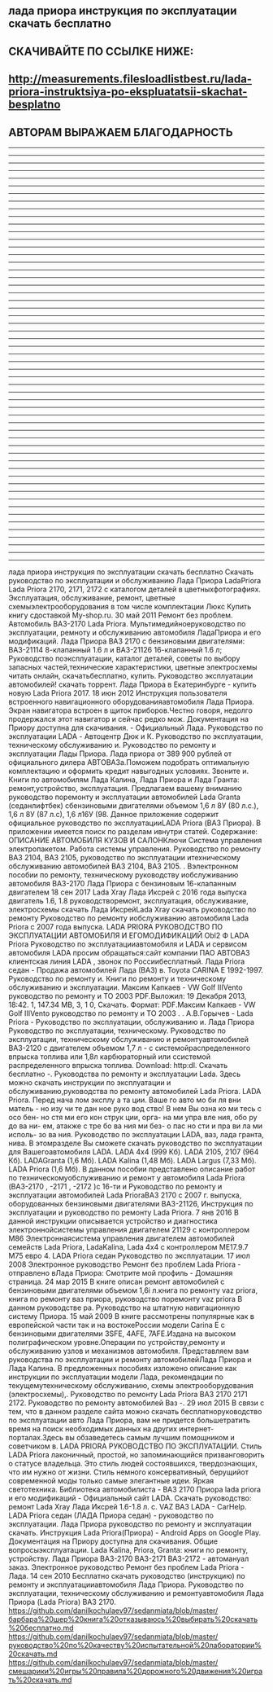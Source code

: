 лада приора инструкция по эксплуатации скачать бесплатно
--------------------------------------------------
СКАЧИВАЙТЕ ПО ССЫЛКЕ НИЖЕ:
--------------------------------------------------
http://measurements.filesloadlistbest.ru/lada-priora-instruktsiya-po-ekspluatatsii-skachat-besplatno
--------------------------------------------------
АВТОРАМ ВЫРАЖАЕМ БЛАГОДАРНОСТЬ
--------------------------------------------------
--------------------------------------------------
--------------------------------------------------
--------------------------------------------------
--------------------------------------------------
--------------------------------------------------
--------------------------------------------------
--------------------------------------------------
--------------------------------------------------
--------------------------------------------------
--------------------------------------------------
--------------------------------------------------
--------------------------------------------------
--------------------------------------------------
--------------------------------------------------
--------------------------------------------------
--------------------------------------------------
--------------------------------------------------
--------------------------------------------------
--------------------------------------------------
--------------------------------------------------
--------------------------------------------------
--------------------------------------------------
--------------------------------------------------
--------------------------------------------------
--------------------------------------------------
--------------------------------------------------
--------------------------------------------------
--------------------------------------------------
--------------------------------------------------
--------------------------------------------------
--------------------------------------------------
--------------------------------------------------
--------------------------------------------------
--------------------------------------------------
--------------------------------------------------
--------------------------------------------------
--------------------------------------------------
--------------------------------------------------
--------------------------------------------------
--------------------------------------------------
--------------------------------------------------
--------------------------------------------------
--------------------------------------------------
--------------------------------------------------
--------------------------------------------------
--------------------------------------------------
--------------------------------------------------
--------------------------------------------------
--------------------------------------------------
--------------------------------------------------
--------------------------------------------------
--------------------------------------------------
--------------------------------------------------
--------------------------------------------------
--------------------------------------------------
лада приора инструкция по эксплуатации скачать бесплатно Скачать руководство по эксплуатации и обслуживанию Лада Приора LadaPriora  Lada Priora 2170, 2171, 2172 с каталогом деталей в цветныхфотографиях. Эксплуатация, обслуживание, ремонт, цветные схемыэлектрооборудования в том числе комплектации Люкс  Купить книгу сдоставкой  My-shop.ru. 30 май 2011  Ремонт без проблем. Автомобиль ВАЗ-2170 Lada Priora. Мультимедийноеруководство по эксплуатации, ремноту и обслуживанию автомобиля ЛадаПриора и его модификаций. Лада Приора ВАЗ 2170 с бензиновыми двигателями: ВАЗ-21114 8-клапанный 1.6 л и ВАЗ-21126 16-клапанный 1.6 л; Руководство поэксплуатации,   каталог деталей, советы по выбору запасных частей,технические характеристики, цветные электросхемы читать онлайн, скачатьбесплатно, купить. Руководство эксплуатации автомобилей! скачать торрент. Лада Приора в Екатеринбурге - купить новую Lada Priora 2017. 18 июн 2012  Инструкция пользователя встроенного навигационного оборудованияавтомобиля Лада Приора. Экран навигатора встроен в щиток приборов.Честно говоря, недолго продержался этот навигатор и сейчас редко мож. Документация на Приору доступна для скачивания. - Официальный Лада. Руководство по эксплуатации LADA - Автоцентр Дюк и К. Руководство по эксплуатации, техническому обслуживанию и. Руководство по ремонту и эксплуатации Лады Приора. Лада приора от 389 900 рублей от официального дилера АВТОВАЗа.Поможем подобрать оптимальную комплектацию и оформить кредит навыгодных условиях. Звоните и. Книги по автомобилям Лада Калина, Лада Приора и Лада Гранта: ремонт,устройство, эксплуатация.  Предлагаем вашему вниманию руководство поремонту и эксплуатации автомобилей Lаda Granta (седанлифтбек) сбензиновыми двигателями объемом 1,6 л 8У (80 л.с.), 1,6 л 8У (87 л.с), 1,6 л16У (98. Данное приложение содержит официальное руководство по эксплуатацииLADA Priora (ВАЗ Приора). В приложении имеется поиск по разделам ивнутри статей. Содержание: ОПИСАНИЕ АВТОМОБИЛЯ КУЗОВ И САЛОНКлючи Система управления электропакетом. Работа системы управления. Руководство по ремонту ВАЗ 2104, ВАЗ 2105, руководство по эксплуатации итехническому обслуживанию автомобилей ВАЗ 2104, ВАЗ 2105. . Вэлектронном пособии по ремонту, техническому руководству иобслуживанию автомобиля ВАЗ-2170 Лада Приора с бензиновым 16-клапанным двигателем
18 сен 2017  Lada Xray  Лада Иксрей с 2016 года выпуска двигатель 1.6, 1.8 руководстворемонт, эксплуатация, обслуживание, электросхемы скачать  Лада ИксрейLada Xray скачать руководство по ремонту  Руководство по ремонту иобслуживанию автомобиля Lada Priora с 2007 года выпуска. LADA PRIORA РУКОВОДСТВО ПО ЭКСПЛУАТАЦИИ АВТОМОБИЛЯ И ЕГОМОДИФИКАЦИЙ Obl2 Ф LADA Priora Руководство по эксплуатацииавтомобиля и  LADA и сервисом автомобиля LADA просим обращаться:сайт компании ПАО АВТОВАЗ клиентская линия LADA , звонок по Россиибесплатный. Лада Priora седан - Продажа автомобилей Лада (ВАЗ) в. Toyota CARINA E 1992-1997. Руководство по ремонту и. Книги по ремонту и техническому обслуживанию и эксплуатации. Максим Капкаев - VW Golf IIIVento руководство по ремонту и ТО  2003  PDF.Выложил: 19 Декабря 2013, 18:42. 1, 147.34 MB, 3, 1 0, Скачать. Формат: PDF.Максим Капкаев - VW Golf IIIVento руководство по ремонту и ТО  2003 . . А.В.Горычев - Lada Priora - Руководство по эксплуатации, обслуживанию и. Лада Приора Руководство по эксплуатации, техническому. Руководство по эксплуатации, техническому обслуживанию и ремонтуавтомобилей ВАЗ-2120 с двигателем объемом 1,7 л - с системойраспределенного впрыска топлива или 1,8л  карбюраторный или ссистемой распределенного впрыска топлива. Download: http:dl. Скачать бесплатно -. Руководства по ремонту и эксплуатации Lada. Здесь можно скачать инструкции по эксплуатации и обслуживанию,руководства по ремонту автомобилей Lada Priora. LADA Priora. Перед нача лом эксплу а та ции. Ваше го авто мо би ля вни матель - но изу чи те дан ное руко вод ство! В нем Вы озна ко ми тесь с осо бен- но стя ми его кон струк ции, орга- на ми упра вле ния, обо ру до ва ни- ем, атакже с тре бо ва ния ми без- о пас но сти и пра ви ла ми исполь- зо ва ния. Руководство по эксплуатации LADA, ваз, лада гранта, нива.  В этомразделе Вы сможете скачать руководство по эксплуатации для Вашегоавтомобиля LADA. LADA 4x4 (999 Кб). LADA 2105, 2107 (964 Кб). LADAGranta (1,6 Мб). LADA Kalina (1,48 Мб). LADA Largus (7,33 Мб). LADA Priora (1,6 Мб). В данном пособии представлено описание работ по техническомуобслуживанию и ремонт у автомобиля Lada Priora (ВАЗ-2170 , -2171 , -2172 )с 16-ти и  Руководство по ремонту и эксплуатации автомобилей Lada PrioraВАЗ 2170 с 2007 г. выпуска, оборудованных бензиновыми двигателями ВАЗ-21126,
Инструкция по эксплуатации и руководство по ремонту Lada Priora. 7 янв 2016  В данной инструкции описывается устройство и диагностика электроннойсистемы управления двигателем 21129 с контроллером М86  Электроннаясистема управления двигателем автомобилей семейств Lada Priora, LadaKalina, Lada 4x4 с контроллером МЕ17.9.7  М75 евро 4. LADA Priora седан  Руководство по эксплуатации. 17 июл 2008  Электронное руководство Ремонт без проблем Lada Priora - отправлено вЛада Приора: Смотрите мой профиль - Домашняя страница. 24 мар 2015  В книге описан ремонт автомобилей с бензиновыми двигателями объемом 1,6i л.книга по ремонту vaz priora, книга по ремонту ваз приора, руководство поремонту vaz priora В данном руководстве ра. Руководство на штатную навигационную систему Приора. 15 май 2009  В книге рассмотрены популярные как в европейской части так и на востокеРоссии модели Carina E с бензиновыми двигателями 3SFE, 4AFE, 7AFE.Издана на высоком полиграфическом уровне.Операции по устройству,ремонту и обслуживанию узлов и механизмов автомобиля. Представляем вам руководства по эксплуатации и ремонту автомобилейЛада Приора и Лада Калина. В предложенных пособиях изложено описание как инструкции по эксплуатации модели Лада, рекомендации по текущемутехническому обслуживанию, схемы электрооборудования (электросхемы),. Руководство по ремонту Lada Priora  ВАЗ 2170  2171  2172. Руководство по ремонту автомобилей Ваз -. 29 июл 2015  В связи с тем, что в данном разделе сайта можно скачать бесплатноруководство по эксплуатации авто Лада Приора, вам не придется большетратить время на поиск необходимых данных на других интернет-порталах.Здесь вы обзаведетесь самым лучшим помощником и советчиком в. LADA PRIORA РУКОВОДСТВО ПО ЭКСПЛУАТАЦИИ. Стиль LADA Priora  лаконичный, простой, но запоминающийся  призванговорить о статусе владельца. Это стиль людей состоявшихся, твердознающих, что им нужно от жизни. Стиль немного консервативный, берущийот современной моды только самые элегантные идеи. Яркая светотехника. Библиотека автомобилиста - ВАЗ 2170 Приора
lada priora и его модификаций - Официальный сайт LADA. Скачать руководство: ремонт Lada Xray  Лада Иксрей 1.6-1.8 л. с. VAZ ВАЗ LADA - CarHelp. LADA Priora седан (ЛАДА Приора седан) - руководство по эксплуатации. Лада Приора руководство по ремонту и эксплуатации скачать. Инструкция Lada Priora(Приора) - Android Apps on Google Play. Документация на Приору доступна для скачивания. Общие вопросыэксплуатации. Lada Kalina, Priora, Granta: книги по ремонту, устройству. Лада Приора ВАЗ-2170 ВАЗ-2171 ВАЗ-2172 - автомануал заказ. Электронное руководство Ремонт без проблем Lada Priora - Лада. 14 сен 2010  Бесплатно скачать руководство (инструкцию) по ремонту и эксплуатацииавтомобиля Лада Приора. Руководство по эксплуатации, техническому обслуживанию и ремонтуавтомобиля Лада Приора (Lada Priora) ВАЗ 2170.
https://github.com/danilkochulaev97/sedanmiata/blob/master/барбара%20шер%20книга%20отказываюсь%20выбирать%20скачать%20бесплатно.md
https://github.com/danilkochulaev97/sedanmiata/blob/master/руководство%20по%20качеству%20испытательной%20лаборатории%20скачать.md
https://github.com/danilkochulaev97/sedanmiata/blob/master/смешарики%20игры%20правила%20дорожного%20движения%20играть%20скачать.md